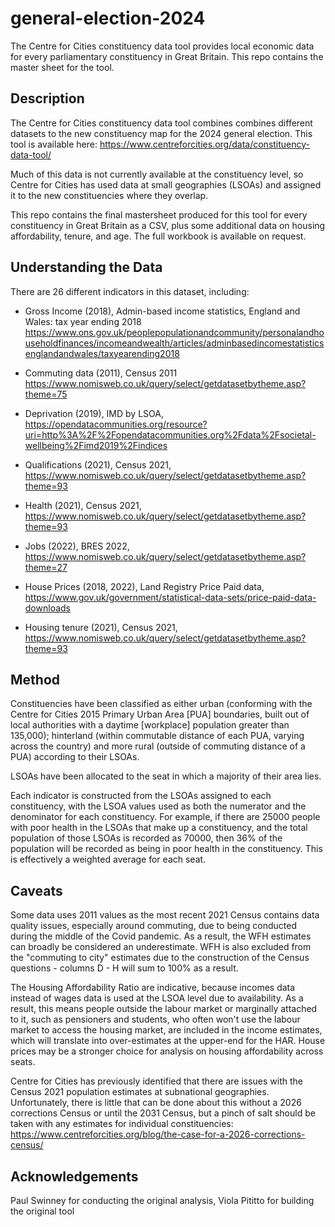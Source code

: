 # general-election-2024
 The Centre for Cities constituency data tool provides local economic data for every parliamentary constituency in Great Britain. This repo contains the master sheet for the tool.
 
## Description 

The Centre for Cities constituency data tool combines combines different datasets to the new constituency map for the 2024 general election. This tool is available here: https://www.centreforcities.org/data/constituency-data-tool/

Much of this data is not currently available at the constituency level, so Centre for Cities has used data at small geographies (LSOAs) and assigned it to the new constituencies where they overlap.

This repo contains the final mastersheet produced for this tool for every constituency in Great Britain as a CSV, plus some additional data on housing affordability, tenure, and age. The full workbook is available on request.

## Understanding the Data

There are 26 different indicators in this dataset, including:

* Gross Income (2018), Admin-based income statistics, England and Wales: tax year ending 2018 https://www.ons.gov.uk/peoplepopulationandcommunity/personalandhouseholdfinances/incomeandwealth/articles/adminbasedincomestatisticsenglandandwales/taxyearending2018

* Commuting data (2011), Census 2011 https://www.nomisweb.co.uk/query/select/getdatasetbytheme.asp?theme=75

* Deprivation (2019), IMD by LSOA, https://opendatacommunities.org/resource?uri=http%3A%2F%2Fopendatacommunities.org%2Fdata%2Fsocietal-wellbeing%2Fimd2019%2Findices

* Qualifications (2021), Census 2021, https://www.nomisweb.co.uk/query/select/getdatasetbytheme.asp?theme=93

* Health (2021), Census 2021, https://www.nomisweb.co.uk/query/select/getdatasetbytheme.asp?theme=93

* Jobs (2022), BRES 2022, https://www.nomisweb.co.uk/query/select/getdatasetbytheme.asp?theme=27

* House Prices (2018, 2022), Land Registry Price Paid data, https://www.gov.uk/government/statistical-data-sets/price-paid-data-downloads

* Housing tenure (2021), Census 2021, https://www.nomisweb.co.uk/query/select/getdatasetbytheme.asp?theme=93

## Method

Constituencies have been classified as either urban (conforming with the Centre for Cities 2015 Primary Urban Area [PUA] boundaries, built out of local authorities with a daytime [workplace] population greater than 135,000); hinterland (within commutable distance of each PUA, varying across the country) and more rural (outside of commuting distance of a PUA) according to their LSOAs. 

LSOAs have been allocated to the seat in which a majority of their area lies. 

Each indicator is constructed from the LSOAs assigned to each constituency, with the LSOA values used as both the numerator and the denominator for each constituency. For example, if there are 25000 people with poor health in the LSOAs that make up a constituency, and the total population of those LSOAs is recorded as 70000, then 36% of the population will be recorded as being in poor health in the constituency. This is effectively a weighted average for each seat.

## Caveats

Some data uses 2011 values as the most recent 2021 Census contains data quality issues, especially around commuting, due to being conducted during the middle of the Covid pandemic. As a result, the WFH estimates can broadly be considered an underestimate. WFH is also excluded from the "commuting to city" estimates due to the construction of the Census questions - columns D - H will sum to 100% as a result.

The Housing Affordability Ratio are indicative, because incomes data instead of wages data is used at the LSOA level due to availability. As a result, this means people outside the labour market or marginally attached to it, such as pensioners and students, who often won't use the labour market to access the housing market, are included in the income estimates, which will translate into over-estimates at the upper-end for the HAR. House prices may be a stronger choice for analysis on housing affordability across seats.

Centre for Cities has previously identified that there are issues with the Census 2021 population estimates at subnational geographies. Unfortunately, there is little that can be done about this without a 2026 corrections Census or until the 2031 Census, but a pinch of salt should be taken with any estimates for individual constituencies: https://www.centreforcities.org/blog/the-case-for-a-2026-corrections-census/

## Acknowledgements

Paul Swinney for conducting the original analysis, Viola Pititto for building the original tool
